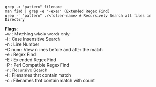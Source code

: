 ````shell
grep -n "pattern" filename
man find | grep -e "-exec" (Extended Regex Find)
grep -r "pattern" ./<folder-name> # Recursively Search all files in Directory
````

**<u>Flags</u>**:  
-w : Matching whole words only  
-i : Case Insensitive Search  
-n : Line Number  
-C num : View n lines before and after the match  
-e : Regex Find  
-E : Extended Regex Find  
-P : Perl Compatible Regex Find  
-r : Recursive Search  
-l : Filenames that contain match  
-c : Filenames that contain match with count
